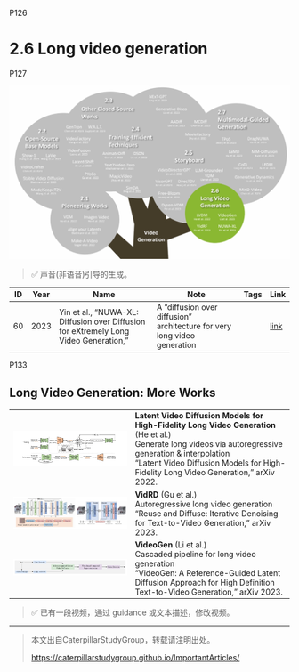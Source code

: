 P126   
# 2.6 Long video generation
P127  

![](../../assets/08-127.png) 

> &#x2705; 声音(非语音)引导的生成。  

|ID|Year|Name|Note|Tags|Link|
|---|---|---|---|---|---|
|60|2023|Yin et al., “NUWA-XL: Diffusion over Diffusion for eXtremely Long Video Generation,”|A “diffusion over diffusion” architecture for very long video generation ||[link](https://caterpillarstudygroup.github.io/ReadPapers/60.html)|

P133
## Long Video Generation: More Works

|||
|--|--|
| ![](../../assets/08-133-1.png)  | **Latent Video Diffusion Models for High-Fidelity Long Video Generation** (He et al.) <br> Generate long videos via autoregressive generation & interpolation <br> “Latent Video Diffusion Models for High-Fidelity Long Video Generation,” arXiv 2022.|
|  ![](../../assets/08-133-2.png) | **VidRD** (Gu et al.) <br> Autoregressive long video generation <br> “Reuse and Diffuse: Iterative Denoising for Text-to-Video Generation,” arXiv 2023. |
|  ![](../../assets/08-133-3.png) | **VideoGen** (Li et al.) <br> Cascaded pipeline for long video generation <br> “VideoGen: A Reference-Guided Latent Diffusion Approach for High Definition Text-to-Video Generation,” arXiv 2023.|


> &#x2705; 已有一段视频，通过 guidance 或文本描述，修改视频。    


---------------------------------------
> 本文出自CaterpillarStudyGroup，转载请注明出处。
>
> https://caterpillarstudygroup.github.io/ImportantArticles/
